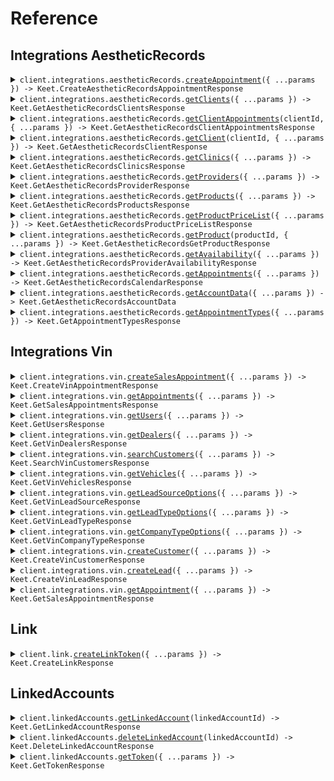 # Reference

## Integrations AestheticRecords

<details><summary><code>client.integrations.aestheticRecords.<a href="/src/api/resources/integrations/resources/aestheticRecords/client/Client.ts">createAppointment</a>({ ...params }) -> Keet.CreateAestheticRecordsAppointmentResponse</code></summary>
<dl>
<dd>

#### 📝 Description

<dl>
<dd>

<dl>
<dd>

Create a client appointment

</dd>
</dl>
</dd>
</dl>

#### 🔌 Usage

<dl>
<dd>

<dl>
<dd>

```typescript
await client.integrations.aestheticRecords.createAppointment({
    xAccountToken: "X-Account-Token",
    body: {
        patientId: 1,
        patientName: "patientName",
        patientPhone: "patientPhone",
        patientEmail: "patientEmail",
        clinicId: 1,
        doubleBooking: true,
        patientToBeCharged: 1,
        date: "2023-01-15",
        time: "time",
        notes: "notes",
        typeOfAppointment: Keet.AestheticRecordsAppointmentModality.InPerson,
        outsideScheduledHours: true,
        appointmentService: [
            {
                id: 1,
                duration: 1,
            },
            {
                id: 1,
                duration: 1,
            },
        ],
        duration: 1,
        providerId: 1,
        clearentEmailId: "clearentEmailId",
        clearentZip: "clearentZip",
        paymentInfo: {
            creditCardNumber: 1,
            expirationDate: "expirationDate",
            cvv: 1,
        },
    },
});
```

</dd>
</dl>
</dd>
</dl>

#### ⚙️ Parameters

<dl>
<dd>

<dl>
<dd>

**request:** `Keet.integrations.aestheticRecords.CreateAestheticRecordsAppointmentRequest`

</dd>
</dl>

<dl>
<dd>

**requestOptions:** `AestheticRecords.RequestOptions`

</dd>
</dl>
</dd>
</dl>

</dd>
</dl>
</details>

<details><summary><code>client.integrations.aestheticRecords.<a href="/src/api/resources/integrations/resources/aestheticRecords/client/Client.ts">getClients</a>({ ...params }) -> Keet.GetAestheticRecordsClientsResponse</code></summary>
<dl>
<dd>

#### 📝 Description

<dl>
<dd>

<dl>
<dd>

Get a list of clients.

</dd>
</dl>
</dd>
</dl>

#### 🔌 Usage

<dl>
<dd>

<dl>
<dd>

```typescript
await client.integrations.aestheticRecords.getClients({
    xAccountToken: "X-Account-Token",
});
```

</dd>
</dl>
</dd>
</dl>

#### ⚙️ Parameters

<dl>
<dd>

<dl>
<dd>

**request:** `Keet.integrations.aestheticRecords.GetClientsRequest`

</dd>
</dl>

<dl>
<dd>

**requestOptions:** `AestheticRecords.RequestOptions`

</dd>
</dl>
</dd>
</dl>

</dd>
</dl>
</details>

<details><summary><code>client.integrations.aestheticRecords.<a href="/src/api/resources/integrations/resources/aestheticRecords/client/Client.ts">getClientAppointments</a>(clientId, { ...params }) -> Keet.GetAestheticRecordsClientAppointmentsResponse</code></summary>
<dl>
<dd>

#### 📝 Description

<dl>
<dd>

<dl>
<dd>

Get a list of appointments for a specific client.

</dd>
</dl>
</dd>
</dl>

#### 🔌 Usage

<dl>
<dd>

<dl>
<dd>

```typescript
await client.integrations.aestheticRecords.getClientAppointments(1, {
    xAccountToken: "X-Account-Token",
});
```

</dd>
</dl>
</dd>
</dl>

#### ⚙️ Parameters

<dl>
<dd>

<dl>
<dd>

**clientId:** `number`

</dd>
</dl>

<dl>
<dd>

**request:** `Keet.integrations.aestheticRecords.GetClientAppointmentsRequest`

</dd>
</dl>

<dl>
<dd>

**requestOptions:** `AestheticRecords.RequestOptions`

</dd>
</dl>
</dd>
</dl>

</dd>
</dl>
</details>

<details><summary><code>client.integrations.aestheticRecords.<a href="/src/api/resources/integrations/resources/aestheticRecords/client/Client.ts">getClient</a>(clientId, { ...params }) -> Keet.GetAestheticRecordsClientResponse</code></summary>
<dl>
<dd>

#### 📝 Description

<dl>
<dd>

<dl>
<dd>

Get a client

</dd>
</dl>
</dd>
</dl>

#### 🔌 Usage

<dl>
<dd>

<dl>
<dd>

```typescript
await client.integrations.aestheticRecords.getClient(1, {
    xAccountToken: "X-Account-Token",
});
```

</dd>
</dl>
</dd>
</dl>

#### ⚙️ Parameters

<dl>
<dd>

<dl>
<dd>

**clientId:** `number`

</dd>
</dl>

<dl>
<dd>

**request:** `Keet.integrations.aestheticRecords.GetClient`

</dd>
</dl>

<dl>
<dd>

**requestOptions:** `AestheticRecords.RequestOptions`

</dd>
</dl>
</dd>
</dl>

</dd>
</dl>
</details>

<details><summary><code>client.integrations.aestheticRecords.<a href="/src/api/resources/integrations/resources/aestheticRecords/client/Client.ts">getClinics</a>({ ...params }) -> Keet.GetAestheticRecordsClinicsResponse</code></summary>
<dl>
<dd>

#### 📝 Description

<dl>
<dd>

<dl>
<dd>

Get clinics

</dd>
</dl>
</dd>
</dl>

#### 🔌 Usage

<dl>
<dd>

<dl>
<dd>

```typescript
await client.integrations.aestheticRecords.getClinics({
    xAccountToken: "X-Account-Token",
});
```

</dd>
</dl>
</dd>
</dl>

#### ⚙️ Parameters

<dl>
<dd>

<dl>
<dd>

**request:** `Keet.integrations.aestheticRecords.GetClinicsRequest`

</dd>
</dl>

<dl>
<dd>

**requestOptions:** `AestheticRecords.RequestOptions`

</dd>
</dl>
</dd>
</dl>

</dd>
</dl>
</details>

<details><summary><code>client.integrations.aestheticRecords.<a href="/src/api/resources/integrations/resources/aestheticRecords/client/Client.ts">getProviders</a>({ ...params }) -> Keet.GetAestheticRecordsProviderResponse</code></summary>
<dl>
<dd>

#### 📝 Description

<dl>
<dd>

<dl>
<dd>

Get providers

</dd>
</dl>
</dd>
</dl>

#### 🔌 Usage

<dl>
<dd>

<dl>
<dd>

```typescript
await client.integrations.aestheticRecords.getProviders({
    xAccountToken: "X-Account-Token",
});
```

</dd>
</dl>
</dd>
</dl>

#### ⚙️ Parameters

<dl>
<dd>

<dl>
<dd>

**request:** `Keet.integrations.aestheticRecords.GetProvidersRequest`

</dd>
</dl>

<dl>
<dd>

**requestOptions:** `AestheticRecords.RequestOptions`

</dd>
</dl>
</dd>
</dl>

</dd>
</dl>
</details>

<details><summary><code>client.integrations.aestheticRecords.<a href="/src/api/resources/integrations/resources/aestheticRecords/client/Client.ts">getProducts</a>({ ...params }) -> Keet.GetAestheticRecordsProductsResponse</code></summary>
<dl>
<dd>

#### 📝 Description

<dl>
<dd>

<dl>
<dd>

Get product inventory

</dd>
</dl>
</dd>
</dl>

#### 🔌 Usage

<dl>
<dd>

<dl>
<dd>

```typescript
await client.integrations.aestheticRecords.getProducts({
    xAccountToken: "X-Account-Token",
});
```

</dd>
</dl>
</dd>
</dl>

#### ⚙️ Parameters

<dl>
<dd>

<dl>
<dd>

**request:** `Keet.integrations.aestheticRecords.GetProducts`

</dd>
</dl>

<dl>
<dd>

**requestOptions:** `AestheticRecords.RequestOptions`

</dd>
</dl>
</dd>
</dl>

</dd>
</dl>
</details>

<details><summary><code>client.integrations.aestheticRecords.<a href="/src/api/resources/integrations/resources/aestheticRecords/client/Client.ts">getProductPriceList</a>({ ...params }) -> Keet.GetAestheticRecordsProductPriceListResponse</code></summary>
<dl>
<dd>

#### 📝 Description

<dl>
<dd>

<dl>
<dd>

Get product price list for a given clinic.

</dd>
</dl>
</dd>
</dl>

#### 🔌 Usage

<dl>
<dd>

<dl>
<dd>

```typescript
await client.integrations.aestheticRecords.getProductPriceList({
    xAccountToken: "X-Account-Token",
    clinicId: 1,
});
```

</dd>
</dl>
</dd>
</dl>

#### ⚙️ Parameters

<dl>
<dd>

<dl>
<dd>

**request:** `Keet.integrations.aestheticRecords.GetProductPriceList`

</dd>
</dl>

<dl>
<dd>

**requestOptions:** `AestheticRecords.RequestOptions`

</dd>
</dl>
</dd>
</dl>

</dd>
</dl>
</details>

<details><summary><code>client.integrations.aestheticRecords.<a href="/src/api/resources/integrations/resources/aestheticRecords/client/Client.ts">getProduct</a>(productId, { ...params }) -> Keet.GetAestheticRecordsGetProductResponse</code></summary>
<dl>
<dd>

#### 📝 Description

<dl>
<dd>

<dl>
<dd>

Get a product

</dd>
</dl>
</dd>
</dl>

#### 🔌 Usage

<dl>
<dd>

<dl>
<dd>

```typescript
await client.integrations.aestheticRecords.getProduct(1, {
    xAccountToken: "X-Account-Token",
});
```

</dd>
</dl>
</dd>
</dl>

#### ⚙️ Parameters

<dl>
<dd>

<dl>
<dd>

**productId:** `number`

</dd>
</dl>

<dl>
<dd>

**request:** `Keet.integrations.aestheticRecords.GetProduct`

</dd>
</dl>

<dl>
<dd>

**requestOptions:** `AestheticRecords.RequestOptions`

</dd>
</dl>
</dd>
</dl>

</dd>
</dl>
</details>

<details><summary><code>client.integrations.aestheticRecords.<a href="/src/api/resources/integrations/resources/aestheticRecords/client/Client.ts">getAvailability</a>({ ...params }) -> Keet.GetAestheticRecordsProviderAvailabilityResponse</code></summary>
<dl>
<dd>

#### 📝 Description

<dl>
<dd>

<dl>
<dd>

Get a list of provider availability for a given date and service.

</dd>
</dl>
</dd>
</dl>

#### 🔌 Usage

<dl>
<dd>

<dl>
<dd>

```typescript
await client.integrations.aestheticRecords.getAvailability({
    xAccountToken: "X-Account-Token",
    appointmentType: Keet.AestheticRecordsAppointmentModality.InPerson,
    clinicId: 1,
    providerIds: [1, 1],
    serviceIds: [1, 1],
    startDate: "2023-01-15",
});
```

</dd>
</dl>
</dd>
</dl>

#### ⚙️ Parameters

<dl>
<dd>

<dl>
<dd>

**request:** `Keet.integrations.aestheticRecords.GetProviderAvailability`

</dd>
</dl>

<dl>
<dd>

**requestOptions:** `AestheticRecords.RequestOptions`

</dd>
</dl>
</dd>
</dl>

</dd>
</dl>
</details>

<details><summary><code>client.integrations.aestheticRecords.<a href="/src/api/resources/integrations/resources/aestheticRecords/client/Client.ts">getAppointments</a>({ ...params }) -> Keet.GetAestheticRecordsCalendarResponse</code></summary>
<dl>
<dd>

#### 📝 Description

<dl>
<dd>

<dl>
<dd>

Get appointments for a list of providers

</dd>
</dl>
</dd>
</dl>

#### 🔌 Usage

<dl>
<dd>

<dl>
<dd>

```typescript
await client.integrations.aestheticRecords.getAppointments({
    xAccountToken: "X-Account-Token",
    clinicId: 1,
    startDate: "2023-01-15",
    endDate: "2023-01-15",
    providerIds: [1, 1],
});
```

</dd>
</dl>
</dd>
</dl>

#### ⚙️ Parameters

<dl>
<dd>

<dl>
<dd>

**request:** `Keet.integrations.aestheticRecords.GetAestheticRecordsCalendar`

</dd>
</dl>

<dl>
<dd>

**requestOptions:** `AestheticRecords.RequestOptions`

</dd>
</dl>
</dd>
</dl>

</dd>
</dl>
</details>

<details><summary><code>client.integrations.aestheticRecords.<a href="/src/api/resources/integrations/resources/aestheticRecords/client/Client.ts">getAccountData</a>({ ...params }) -> Keet.GetAestheticRecordsAccountData</code></summary>
<dl>
<dd>

#### 📝 Description

<dl>
<dd>

<dl>
<dd>

Get data associated with all of the accounts for this MedSpa.

</dd>
</dl>
</dd>
</dl>

#### 🔌 Usage

<dl>
<dd>

<dl>
<dd>

```typescript
await client.integrations.aestheticRecords.getAccountData({
    xAccountToken: "X-Account-Token",
});
```

</dd>
</dl>
</dd>
</dl>

#### ⚙️ Parameters

<dl>
<dd>

<dl>
<dd>

**request:** `Keet.integrations.aestheticRecords.GetAestheticRecordsAccountDataRequest`

</dd>
</dl>

<dl>
<dd>

**requestOptions:** `AestheticRecords.RequestOptions`

</dd>
</dl>
</dd>
</dl>

</dd>
</dl>
</details>

<details><summary><code>client.integrations.aestheticRecords.<a href="/src/api/resources/integrations/resources/aestheticRecords/client/Client.ts">getAppointmentTypes</a>({ ...params }) -> Keet.GetAppointmentTypesResponse</code></summary>
<dl>
<dd>

#### 📝 Description

<dl>
<dd>

<dl>
<dd>

Get a list of appointment types for a given provider and modality

</dd>
</dl>
</dd>
</dl>

#### 🔌 Usage

<dl>
<dd>

<dl>
<dd>

```typescript
await client.integrations.aestheticRecords.getAppointmentTypes({
    xAccountToken: "X-Account-Token",
    providerId: 1,
    clinicId: 1,
    modality: Keet.AestheticRecordsAppointmentModality.InPerson,
});
```

</dd>
</dl>
</dd>
</dl>

#### ⚙️ Parameters

<dl>
<dd>

<dl>
<dd>

**request:** `Keet.integrations.aestheticRecords.GetAppointmentTypesRequest`

</dd>
</dl>

<dl>
<dd>

**requestOptions:** `AestheticRecords.RequestOptions`

</dd>
</dl>
</dd>
</dl>

</dd>
</dl>
</details>

## Integrations Vin

<details><summary><code>client.integrations.vin.<a href="/src/api/resources/integrations/resources/vin/client/Client.ts">createSalesAppointment</a>({ ...params }) -> Keet.CreateVinAppointmentResponse</code></summary>
<dl>
<dd>

#### 📝 Description

<dl>
<dd>

<dl>
<dd>

Create a sales appointment

</dd>
</dl>
</dd>
</dl>

#### 🔌 Usage

<dl>
<dd>

<dl>
<dd>

```typescript
await client.integrations.vin.createSalesAppointment({
    xAccountToken: "X-Account-Token",
    leadId: "leadId",
    customerId: "customerId",
    dealerId: "dealerId",
    description: "description",
    endDate: "endDate",
    startDate: "startDate",
    assignedUserId: "assignedUserId",
});
```

</dd>
</dl>
</dd>
</dl>

#### ⚙️ Parameters

<dl>
<dd>

<dl>
<dd>

**request:** `Keet.integrations.vin.CreateVinAppointmentRequest`

</dd>
</dl>

<dl>
<dd>

**requestOptions:** `Vin.RequestOptions`

</dd>
</dl>
</dd>
</dl>

</dd>
</dl>
</details>

<details><summary><code>client.integrations.vin.<a href="/src/api/resources/integrations/resources/vin/client/Client.ts">getAppointments</a>({ ...params }) -> Keet.GetSalesAppointmentsResponse</code></summary>
<dl>
<dd>

#### 📝 Description

<dl>
<dd>

<dl>
<dd>

Get a list of sales appointments

</dd>
</dl>
</dd>
</dl>

#### 🔌 Usage

<dl>
<dd>

<dl>
<dd>

```typescript
await client.integrations.vin.getAppointments({
    xAccountToken: "X-Account-Token",
    pageNumber: 1,
    pageSize: 1,
    startDate: "startDate",
    endDate: "endDate",
    dealerId: "dealerId",
});
```

</dd>
</dl>
</dd>
</dl>

#### ⚙️ Parameters

<dl>
<dd>

<dl>
<dd>

**request:** `Keet.integrations.vin.GetVinAppointmentsRequest`

</dd>
</dl>

<dl>
<dd>

**requestOptions:** `Vin.RequestOptions`

</dd>
</dl>
</dd>
</dl>

</dd>
</dl>
</details>

<details><summary><code>client.integrations.vin.<a href="/src/api/resources/integrations/resources/vin/client/Client.ts">getUsers</a>({ ...params }) -> Keet.GetUsersResponse</code></summary>
<dl>
<dd>

#### 📝 Description

<dl>
<dd>

<dl>
<dd>

Get a list of users and assigned users ids.

</dd>
</dl>
</dd>
</dl>

#### 🔌 Usage

<dl>
<dd>

<dl>
<dd>

```typescript
await client.integrations.vin.getUsers({
    xAccountToken: "X-Account-Token",
    dealerId: "dealerId",
});
```

</dd>
</dl>
</dd>
</dl>

#### ⚙️ Parameters

<dl>
<dd>

<dl>
<dd>

**request:** `Keet.integrations.vin.GetVinUsers`

</dd>
</dl>

<dl>
<dd>

**requestOptions:** `Vin.RequestOptions`

</dd>
</dl>
</dd>
</dl>

</dd>
</dl>
</details>

<details><summary><code>client.integrations.vin.<a href="/src/api/resources/integrations/resources/vin/client/Client.ts">getDealers</a>({ ...params }) -> Keet.GetVinDealersResponse</code></summary>
<dl>
<dd>

#### 📝 Description

<dl>
<dd>

<dl>
<dd>

Get a list of dealers

</dd>
</dl>
</dd>
</dl>

#### 🔌 Usage

<dl>
<dd>

<dl>
<dd>

```typescript
await client.integrations.vin.getDealers({
    xAccountToken: "X-Account-Token",
});
```

</dd>
</dl>
</dd>
</dl>

#### ⚙️ Parameters

<dl>
<dd>

<dl>
<dd>

**request:** `Keet.integrations.vin.GetVinDealers`

</dd>
</dl>

<dl>
<dd>

**requestOptions:** `Vin.RequestOptions`

</dd>
</dl>
</dd>
</dl>

</dd>
</dl>
</details>

<details><summary><code>client.integrations.vin.<a href="/src/api/resources/integrations/resources/vin/client/Client.ts">searchCustomers</a>({ ...params }) -> Keet.SearchVinCustomersResponse</code></summary>
<dl>
<dd>

#### 📝 Description

<dl>
<dd>

<dl>
<dd>

Search for customers

</dd>
</dl>
</dd>
</dl>

#### 🔌 Usage

<dl>
<dd>

<dl>
<dd>

```typescript
await client.integrations.vin.searchCustomers({
    xAccountToken: "X-Account-Token",
    firstName: "firstName",
    lastName: "lastName",
});
```

</dd>
</dl>
</dd>
</dl>

#### ⚙️ Parameters

<dl>
<dd>

<dl>
<dd>

**request:** `Keet.integrations.vin.SearchCustomersRequest`

</dd>
</dl>

<dl>
<dd>

**requestOptions:** `Vin.RequestOptions`

</dd>
</dl>
</dd>
</dl>

</dd>
</dl>
</details>

<details><summary><code>client.integrations.vin.<a href="/src/api/resources/integrations/resources/vin/client/Client.ts">getVehicles</a>({ ...params }) -> Keet.GetVinVehiclesResponse</code></summary>
<dl>
<dd>

#### 📝 Description

<dl>
<dd>

<dl>
<dd>

Get a list of vehicles

</dd>
</dl>
</dd>
</dl>

#### 🔌 Usage

<dl>
<dd>

<dl>
<dd>

```typescript
await client.integrations.vin.getVehicles({
    xAccountToken: "X-Account-Token",
    dealerId: "dealerId",
});
```

</dd>
</dl>
</dd>
</dl>

#### ⚙️ Parameters

<dl>
<dd>

<dl>
<dd>

**request:** `Keet.integrations.vin.GetVinVehiclesRequest`

</dd>
</dl>

<dl>
<dd>

**requestOptions:** `Vin.RequestOptions`

</dd>
</dl>
</dd>
</dl>

</dd>
</dl>
</details>

<details><summary><code>client.integrations.vin.<a href="/src/api/resources/integrations/resources/vin/client/Client.ts">getLeadSourceOptions</a>({ ...params }) -> Keet.GetVinLeadSourceResponse</code></summary>
<dl>
<dd>

#### 📝 Description

<dl>
<dd>

<dl>
<dd>

Get a list of the lead sources for adding a customer

</dd>
</dl>
</dd>
</dl>

#### 🔌 Usage

<dl>
<dd>

<dl>
<dd>

```typescript
await client.integrations.vin.getLeadSourceOptions({
    xAccountToken: "X-Account-Token",
    dealerId: "dealerId",
});
```

</dd>
</dl>
</dd>
</dl>

#### ⚙️ Parameters

<dl>
<dd>

<dl>
<dd>

**request:** `Keet.integrations.vin.GetVinLeadSourceRequest`

</dd>
</dl>

<dl>
<dd>

**requestOptions:** `Vin.RequestOptions`

</dd>
</dl>
</dd>
</dl>

</dd>
</dl>
</details>

<details><summary><code>client.integrations.vin.<a href="/src/api/resources/integrations/resources/vin/client/Client.ts">getLeadTypeOptions</a>({ ...params }) -> Keet.GetVinLeadTypeResponse</code></summary>
<dl>
<dd>

#### 📝 Description

<dl>
<dd>

<dl>
<dd>

Get a list of the lead types for adding a customer

</dd>
</dl>
</dd>
</dl>

#### 🔌 Usage

<dl>
<dd>

<dl>
<dd>

```typescript
await client.integrations.vin.getLeadTypeOptions({
    xAccountToken: "X-Account-Token",
    dealerId: "dealerId",
});
```

</dd>
</dl>
</dd>
</dl>

#### ⚙️ Parameters

<dl>
<dd>

<dl>
<dd>

**request:** `Keet.integrations.vin.GetVinLeadTypeRequest`

</dd>
</dl>

<dl>
<dd>

**requestOptions:** `Vin.RequestOptions`

</dd>
</dl>
</dd>
</dl>

</dd>
</dl>
</details>

<details><summary><code>client.integrations.vin.<a href="/src/api/resources/integrations/resources/vin/client/Client.ts">getCompanyTypeOptions</a>({ ...params }) -> Keet.GetVinCompanyTypeResponse</code></summary>
<dl>
<dd>

#### 📝 Description

<dl>
<dd>

<dl>
<dd>

Get a list of the company types for adding a customer

</dd>
</dl>
</dd>
</dl>

#### 🔌 Usage

<dl>
<dd>

<dl>
<dd>

```typescript
await client.integrations.vin.getCompanyTypeOptions({
    xAccountToken: "X-Account-Token",
    dealerId: "dealerId",
});
```

</dd>
</dl>
</dd>
</dl>

#### ⚙️ Parameters

<dl>
<dd>

<dl>
<dd>

**request:** `Keet.integrations.vin.GetVinCompanyTypeRequest`

</dd>
</dl>

<dl>
<dd>

**requestOptions:** `Vin.RequestOptions`

</dd>
</dl>
</dd>
</dl>

</dd>
</dl>
</details>

<details><summary><code>client.integrations.vin.<a href="/src/api/resources/integrations/resources/vin/client/Client.ts">createCustomer</a>({ ...params }) -> Keet.CreateVinCustomerResponse</code></summary>
<dl>
<dd>

#### 📝 Description

<dl>
<dd>

<dl>
<dd>

Create a customer

</dd>
</dl>
</dd>
</dl>

#### 🔌 Usage

<dl>
<dd>

<dl>
<dd>

```typescript
await client.integrations.vin.createCustomer({
    xAccountToken: "X-Account-Token",
    customer: {
        homePhone: "homePhone",
        firstName: "firstName",
        lastName: "lastName",
        email: "email",
        vehicleNumber: "vehicleNumber",
    },
    dealerId: "dealerId",
    sourceName: "sourceName",
    sourceId: "sourceId",
    leadTypeId: "leadTypeId",
});
```

</dd>
</dl>
</dd>
</dl>

#### ⚙️ Parameters

<dl>
<dd>

<dl>
<dd>

**request:** `Keet.integrations.vin.CreateVinCustomer`

</dd>
</dl>

<dl>
<dd>

**requestOptions:** `Vin.RequestOptions`

</dd>
</dl>
</dd>
</dl>

</dd>
</dl>
</details>

<details><summary><code>client.integrations.vin.<a href="/src/api/resources/integrations/resources/vin/client/Client.ts">createLead</a>({ ...params }) -> Keet.CreateVinLeadResponse</code></summary>
<dl>
<dd>

#### 📝 Description

<dl>
<dd>

<dl>
<dd>

Create a lead

</dd>
</dl>
</dd>
</dl>

#### 🔌 Usage

<dl>
<dd>

<dl>
<dd>

```typescript
await client.integrations.vin.createLead({
    xAccountToken: "X-Account-Token",
    customerId: "customerId",
    dealerId: "dealerId",
    vehicleStockNumber: "vehicleStockNumber",
    sourceId: "sourceId",
    leadTypeId: "leadTypeId",
});
```

</dd>
</dl>
</dd>
</dl>

#### ⚙️ Parameters

<dl>
<dd>

<dl>
<dd>

**request:** `Keet.integrations.vin.CreateVinLead`

</dd>
</dl>

<dl>
<dd>

**requestOptions:** `Vin.RequestOptions`

</dd>
</dl>
</dd>
</dl>

</dd>
</dl>
</details>

<details><summary><code>client.integrations.vin.<a href="/src/api/resources/integrations/resources/vin/client/Client.ts">getAppointment</a>({ ...params }) -> Keet.GetSalesAppointmentResponse</code></summary>
<dl>
<dd>

#### 📝 Description

<dl>
<dd>

<dl>
<dd>

Get a sales appointment

</dd>
</dl>
</dd>
</dl>

#### 🔌 Usage

<dl>
<dd>

<dl>
<dd>

```typescript
await client.integrations.vin.getAppointment({
    xAccountToken: "X-Account-Token",
    appointmentId: "appointmentId",
    dealerId: "dealerId",
});
```

</dd>
</dl>
</dd>
</dl>

#### ⚙️ Parameters

<dl>
<dd>

<dl>
<dd>

**request:** `Keet.integrations.vin.GetVinAppointmentRequest`

</dd>
</dl>

<dl>
<dd>

**requestOptions:** `Vin.RequestOptions`

</dd>
</dl>
</dd>
</dl>

</dd>
</dl>
</details>

## Link

<details><summary><code>client.link.<a href="/src/api/resources/link/client/Client.ts">createLinkToken</a>({ ...params }) -> Keet.CreateLinkResponse</code></summary>
<dl>
<dd>

#### 📝 Description

<dl>
<dd>

<dl>
<dd>

Create a link token that can be used to link accounts

</dd>
</dl>
</dd>
</dl>

#### 🔌 Usage

<dl>
<dd>

<dl>
<dd>

```typescript
await client.link.createLinkToken({
    linkConfig: {
        endUserId: "<userId>",
        integration: Keet.OfferedIntegrations.Vin,
        companyLogoUri: "https://example.com/logo.png",
    },
});
```

</dd>
</dl>
</dd>
</dl>

#### ⚙️ Parameters

<dl>
<dd>

<dl>
<dd>

**request:** `Keet.CreateLinkRequest`

</dd>
</dl>

<dl>
<dd>

**requestOptions:** `Link.RequestOptions`

</dd>
</dl>
</dd>
</dl>

</dd>
</dl>
</details>

## LinkedAccounts

<details><summary><code>client.linkedAccounts.<a href="/src/api/resources/linkedAccounts/client/Client.ts">getLinkedAccount</a>(linkedAccountId) -> Keet.GetLinkedAccountResponse</code></summary>
<dl>
<dd>

#### 🔌 Usage

<dl>
<dd>

<dl>
<dd>

```typescript
await client.linkedAccounts.getLinkedAccount("linkedAccountId");
```

</dd>
</dl>
</dd>
</dl>

#### ⚙️ Parameters

<dl>
<dd>

<dl>
<dd>

**linkedAccountId:** `string`

</dd>
</dl>

<dl>
<dd>

**requestOptions:** `LinkedAccounts.RequestOptions`

</dd>
</dl>
</dd>
</dl>

</dd>
</dl>
</details>

<details><summary><code>client.linkedAccounts.<a href="/src/api/resources/linkedAccounts/client/Client.ts">deleteLinkedAccount</a>(linkedAccountId) -> Keet.DeleteLinkedAccountResponse</code></summary>
<dl>
<dd>

#### 🔌 Usage

<dl>
<dd>

<dl>
<dd>

```typescript
await client.linkedAccounts.deleteLinkedAccount("linkedAccountId");
```

</dd>
</dl>
</dd>
</dl>

#### ⚙️ Parameters

<dl>
<dd>

<dl>
<dd>

**linkedAccountId:** `string`

</dd>
</dl>

<dl>
<dd>

**requestOptions:** `LinkedAccounts.RequestOptions`

</dd>
</dl>
</dd>
</dl>

</dd>
</dl>
</details>

<details><summary><code>client.linkedAccounts.<a href="/src/api/resources/linkedAccounts/client/Client.ts">getToken</a>({ ...params }) -> Keet.GetTokenResponse</code></summary>
<dl>
<dd>

#### 🔌 Usage

<dl>
<dd>

<dl>
<dd>

```typescript
await client.linkedAccounts.getToken({
    publicToken: "...",
});
```

</dd>
</dl>
</dd>
</dl>

#### ⚙️ Parameters

<dl>
<dd>

<dl>
<dd>

**request:** `Keet.GetTokenRequest`

</dd>
</dl>

<dl>
<dd>

**requestOptions:** `LinkedAccounts.RequestOptions`

</dd>
</dl>
</dd>
</dl>

</dd>
</dl>
</details>
